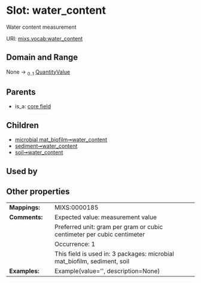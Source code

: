 
# Slot: water_content


Water content measurement

URI: [mixs.vocab:water_content](https://w3id.org/mixs/vocab/water_content)


## Domain and Range

None &#8594;  <sub>0..1</sub> [QuantityValue](QuantityValue.md)

## Parents

 *  is_a: [core field](core_field.md)

## Children

 *  [microbial mat_biofilm➞water_content](microbial_mat_biofilm_water_content.md)
 *  [sediment➞water_content](sediment_water_content.md)
 *  [soil➞water_content](soil_water_content.md)

## Used by


## Other properties

|  |  |  |
| --- | --- | --- |
| **Mappings:** | | MIXS:0000185 |
| **Comments:** | | Expected value: measurement value |
|  | | Preferred unit: gram per gram or cubic centimeter per cubic centimeter |
|  | | Occurrence: 1 |
|  | | This field is used in: 3 packages: microbial mat_biofilm, sediment, soil |
| **Examples:** | | Example(value='', description=None) |

